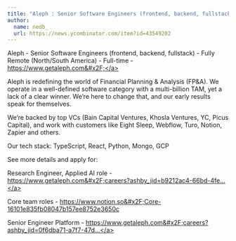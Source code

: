 ```yaml
---
title: "Aleph : Senior Software Engineers (frontend, backend, fullstack)"
author:
  name: nedb_
  url: https://news.ycombinator.com/item?id=43549202
---
```

Aleph - Senior Software Engineers (frontend, backend, fullstack) - Fully Remote (North&#x2F;South America)  - Full-time - <a href="https:&#x2F;&#x2F;www.getaleph.com&#x2F;">https:&#x2F;&#x2F;www.getaleph.com&#x2F;</a>

Aleph is redefining the world of Financial Planning &amp; Analysis (FP&amp;A). We operate in a well-defined software category with a multi-billion TAM, yet a lack of a clear winner. We’re here to change that, and our early results speak for themselves.

We’re backed by top VCs (Bain Capital Ventures, Khosla Ventures, YC, Picus Capital), and work with customers like Eight Sleep, Webflow, Turo, Notion, Zapier and others.

Our tech stack: TypeScript, React, Python, Mongo, GCP

See more details and apply for:

Research Engineer, Applied AI role - <a href="https:&#x2F;&#x2F;www.getaleph.com&#x2F;careers?ashby_jid=b9212ac4-66bd-4feb-bc54-a9a7c9e512ac">https:&#x2F;&#x2F;www.getaleph.com&#x2F;careers?ashby_jid=b9212ac4-66bd-4fe...</a>

Core team roles - <a href="https:&#x2F;&#x2F;www.notion.so&#x2F;Core-16101e835fb08047b157ee8752e3650c" rel="nofollow">https:&#x2F;&#x2F;www.notion.so&#x2F;Core-16101e835fb08047b157ee8752e3650c</a>

Senior Engineer Platform - <a href="https:&#x2F;&#x2F;www.getaleph.com&#x2F;careers?ashby_jid=0f6dba71-a7f7-47d4-bdf7-06f030be9242">https:&#x2F;&#x2F;www.getaleph.com&#x2F;careers?ashby_jid=0f6dba71-a7f7-47d...</a>
<JobApplication />

